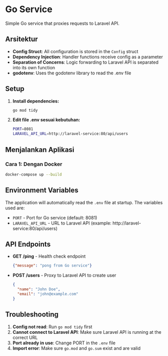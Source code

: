 # Go Service

Simple Go service that proxies requests to Laravel API.

## Arsitektur

- **Config Struct**: All configuration is stored in the `Config` struct
- **Dependency Injection**: Handler functions receive config as a parameter
- **Separation of Concerns**: Logic forwarding to Laravel API is separated into its own function
- **godotenv**: Uses the godotenv library to read the .env file

## Setup

1. **Install dependencies:**
   ```bash
   go mod tidy
   ```

2. **Edit file .env sesuai kebutuhan:**
   ```bash
   PORT=8081
   LARAVEL_API_URL=http://laravel-service:80/api/users
   ```

## Menjalankan Aplikasi

### Cara 1: Dengan Docker

```bash
docker-compose up --build
```

## Environment Variables

The application will automatically read the `.env` file at startup. The variables used are:

- `PORT` - Port for Go service (default: 8081)
- `LARAVEL_API_URL` - URL to Laravel API (example: http://laravel-service:80/api/users)

## API Endpoints

- **GET /ping** - Health check endpoint
  ```json
  {"message": "pong from Go service"}
  ```

- **POST /users** - Proxy to Laravel API to create user
  ```json
  {
    "name": "John Doe",
    "email": "john@example.com"
  }
  ```

## Troubleshooting

1. **Config not read**: Run `go mod tidy` first
2. **Cannot connect to Laravel API**: Make sure Laravel API is running at the correct URL
3. **Port already in use**: Change PORT in the `.env` file
4. **Import error**: Make sure `go.mod` and `go.sum` exist and are valid
